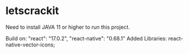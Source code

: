# letscrackit
Need to install JAVA 11 or higher to run this project.

Build on:
 "react": "17.0.2",
    "react-native": "0.68.1"
Added Libraries:
react-native-vector-icons;

